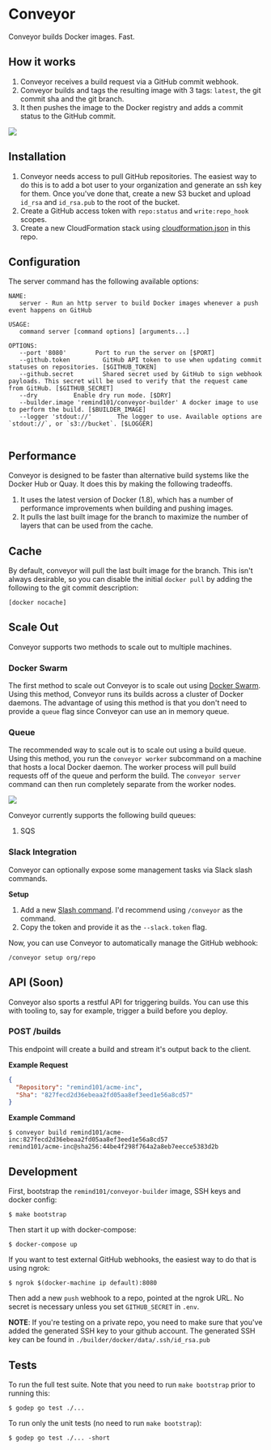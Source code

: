 # Conveyor

Conveyor builds Docker images. Fast.

## How it works

1. Conveyor receives a build request via a GitHub commit webhook.
2. Conveyor builds and tags the resulting image with 3 tags: `latest`, the git commit sha and the git branch.
3. It then pushes the image to the Docker registry and adds a commit status to the GitHub commit.

![](https://s3.amazonaws.com/ejholmes.github.com/U21Pu.png)

## Installation

1. Conveyor needs access to pull GitHub repositories. The easiest way to do this is to add a bot user to your organization and generate an ssh key for them. Once you've done that, create a new S3 bucket and upload `id_rsa` and `id_rsa.pub` to the root of the bucket.
2. Create a GitHub access token with `repo:status` and `write:repo_hook` scopes.
3. Create a new CloudFormation stack using [cloudformation.json](./cloudformation.json) in this repo.

## Configuration

The server command has the following available options:

```
NAME:
   server - Run an http server to build Docker images whenever a push event happens on GitHub

USAGE:
   command server [command options] [arguments...]

OPTIONS:
   --port '8080'        Port to run the server on [$PORT]
   --github.token         GitHub API token to use when updating commit statuses on repositories. [$GITHUB_TOKEN]
   --github.secret        Shared secret used by GitHub to sign webhook payloads. This secret will be used to verify that the request came from GitHub. [$GITHUB_SECRET]
   --dry          Enable dry run mode. [$DRY]
   --builder.image 'remind101/conveyor-builder' A docker image to use to perform the build. [$BUILDER_IMAGE]
   --logger 'stdout://'       The logger to use. Available options are `stdout://`, or `s3://bucket`. [$LOGGER]
   
```

## Performance

Conveyor is designed to be faster than alternative build systems like the Docker Hub or Quay. It does this by making the following tradeoffs.

1. It uses the latest version of Docker (1.8), which has a number of performance improvements when building and pushing images.
2. It pulls the last built image for the branch to maximize the number of layers that can be used from the cache.

## Cache

By default, conveyor will pull the last built image for the branch. This isn't always desirable, so you can disable the initial `docker pull` by adding the following to the git commit description:

```
[docker nocache]
```

## Scale Out

Conveyor supports two methods to scale out to multiple machines.

### Docker Swarm

The first method to scale out Conveyor is to scale out using [Docker Swarm](https://github.com/docker/swarm). Using this method, Conveyor runs its builds across a cluster of Docker daemons. The advantage of using this method is that you don't need to provide a `queue` flag since Conveyor can use an in memory queue.

### Queue

The recommended way to scale out is to scale out using a build queue. Using this method, you run the `conveyor worker` subcommand on a machine that hosts a local Docker daemon. The worker process will pull build requests off of the queue and perform the build. The `conveyor server` command can then run completely separate from the worker nodes.

![](https://dl.dropboxusercontent.com/u/1906634/GitHub/Conveyor%20-%20Split.png)

Conveyor currently supports the following build queues:

1. SQS

### Slack Integration

Conveyor can optionally expose some management tasks via Slack slash commands.

**Setup**

1. Add a new [Slash command](https://slack.com/services/new/slash-commands). I'd recommend using `/conveyor` as the command.
2. Copy the token and provide it as the `--slack.token` flag.

Now, you can use Conveyor to automatically manage the GitHub webhook:

```console
/conveyor setup org/repo
```

## API (Soon)

Conveyor also sports a restful API for triggering builds. You can use this with tooling to, say for example, trigger a build before you deploy.

### POST /builds

This endpoint will create a build and stream it's output back to the client.

**Example Request**

```json
{
  "Repository": "remind101/acme-inc",
  "Sha": "827fecd2d36ebeaa2fd05aa8ef3eed1e56a8cd57"
}
```

**Example Command**

```console
$ conveyor build remind101/acme-inc:827fecd2d36ebeaa2fd05aa8ef3eed1e56a8cd57
remind101/acme-inc@sha256:44be4f298f764a2a8eb7eecce5383d2b
```

## Development

First, bootstrap the `remind101/conveyor-builder` image, SSH keys and docker config:

```console
$ make bootstrap
```

Then start it up with docker-compose:

```console
$ docker-compose up
```

If you want to test external GitHub webhooks, the easiest way to do that is using ngrok:

```console
$ ngrok $(docker-machine ip default):8080
```

Then add a new `push` webhook to a repo, pointed at the ngrok URL. No secret is necessary unless you set `GITHUB_SECRET` in `.env`.

**NOTE**: If you're testing on a private repo, you need to make sure that you've added the generated SSH key to your github account. The generated SSH key can be found in `./builder/docker/data/.ssh/id_rsa.pub`

## Tests

To run the full test suite. Note that you need to run `make bootstrap` prior to running this:

```console
$ godep go test ./...
```

To run only the unit tests (no need to run `make bootstrap`):

```console
$ godep go test ./... -short
```
